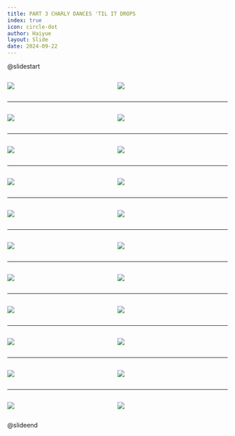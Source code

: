 ```yaml
---
title: PART 3 CHARLY DANCES 'TIL IT DROPS
index: true
icon: circle-dot
author: Haiyue
layout: Slide
date: 2024-09-22
---
```

 
@slidestart

<div style="display:flex">
<div style="flex:1">

![](https://raw.githubusercontent.com/yclord/reading/refs/heads/master/english/Level-R/PART%203%20CHARLY%20DANCES%20'TIL%20IT%20DROPS/001.webp)
</div>
<div style="flex:1">

![](https://raw.githubusercontent.com/yclord/reading/refs/heads/master/english/Level-R/PART%203%20CHARLY%20DANCES%20'TIL%20IT%20DROPS/002.webp)
</div>
</div>

---

<div style="display:flex">
<div style="flex:1">

![](https://raw.githubusercontent.com/yclord/reading/refs/heads/master/english/Level-R/PART%203%20CHARLY%20DANCES%20'TIL%20IT%20DROPS/003.webp)
</div>
<div style="flex:1">

![](https://raw.githubusercontent.com/yclord/reading/refs/heads/master/english/Level-R/PART%203%20CHARLY%20DANCES%20'TIL%20IT%20DROPS/004.webp)
</div>
</div>

---

<div style="display:flex">
<div style="flex:1">

![](https://raw.githubusercontent.com/yclord/reading/refs/heads/master/english/Level-R/PART%203%20CHARLY%20DANCES%20'TIL%20IT%20DROPS/005.webp)
</div>
<div style="flex:1">

![](https://raw.githubusercontent.com/yclord/reading/refs/heads/master/english/Level-R/PART%203%20CHARLY%20DANCES%20'TIL%20IT%20DROPS/006.webp)
</div>
</div>

---

<div style="display:flex">
<div style="flex:1">

![](https://raw.githubusercontent.com/yclord/reading/refs/heads/master/english/Level-R/PART%203%20CHARLY%20DANCES%20'TIL%20IT%20DROPS/007.webp)
</div>
<div style="flex:1">

![](https://raw.githubusercontent.com/yclord/reading/refs/heads/master/english/Level-R/PART%203%20CHARLY%20DANCES%20'TIL%20IT%20DROPS/008.webp)
</div>
</div>

---

<div style="display:flex">
<div style="flex:1">

![](https://raw.githubusercontent.com/yclord/reading/refs/heads/master/english/Level-R/PART%203%20CHARLY%20DANCES%20'TIL%20IT%20DROPS/009.webp)
</div>
<div style="flex:1">

![](https://raw.githubusercontent.com/yclord/reading/refs/heads/master/english/Level-R/PART%203%20CHARLY%20DANCES%20'TIL%20IT%20DROPS/010.webp)
</div>
</div>

---

<div style="display:flex">
<div style="flex:1">

![](https://raw.githubusercontent.com/yclord/reading/refs/heads/master/english/Level-R/PART%203%20CHARLY%20DANCES%20'TIL%20IT%20DROPS/011.webp)
</div>
<div style="flex:1">

![](https://raw.githubusercontent.com/yclord/reading/refs/heads/master/english/Level-R/PART%203%20CHARLY%20DANCES%20'TIL%20IT%20DROPS/012.webp)
</div>
</div>

---

<div style="display:flex">
<div style="flex:1">

![](https://raw.githubusercontent.com/yclord/reading/refs/heads/master/english/Level-R/PART%203%20CHARLY%20DANCES%20'TIL%20IT%20DROPS/013.webp)
</div>
<div style="flex:1">

![](https://raw.githubusercontent.com/yclord/reading/refs/heads/master/english/Level-R/PART%203%20CHARLY%20DANCES%20'TIL%20IT%20DROPS/014.webp)
</div>
</div>

---

<div style="display:flex">
<div style="flex:1">

![](https://raw.githubusercontent.com/yclord/reading/refs/heads/master/english/Level-R/PART%203%20CHARLY%20DANCES%20'TIL%20IT%20DROPS/015.webp)
</div>
<div style="flex:1">

![](https://raw.githubusercontent.com/yclord/reading/refs/heads/master/english/Level-R/PART%203%20CHARLY%20DANCES%20'TIL%20IT%20DROPS/016.webp)
</div>
</div>

---

<div style="display:flex">
<div style="flex:1">

![](https://raw.githubusercontent.com/yclord/reading/refs/heads/master/english/Level-R/PART%203%20CHARLY%20DANCES%20'TIL%20IT%20DROPS/017.webp)
</div>
<div style="flex:1">

![](https://raw.githubusercontent.com/yclord/reading/refs/heads/master/english/Level-R/PART%203%20CHARLY%20DANCES%20'TIL%20IT%20DROPS/018.webp)
</div>
</div>

---

<div style="display:flex">
<div style="flex:1">

![](https://raw.githubusercontent.com/yclord/reading/refs/heads/master/english/Level-R/PART%203%20CHARLY%20DANCES%20'TIL%20IT%20DROPS/019.webp)
</div>
<div style="flex:1">

![](https://raw.githubusercontent.com/yclord/reading/refs/heads/master/english/Level-R/PART%203%20CHARLY%20DANCES%20'TIL%20IT%20DROPS/020.webp)
</div>
</div>

---

<div style="display:flex">
<div style="flex:1">

![](https://raw.githubusercontent.com/yclord/reading/refs/heads/master/english/Level-R/PART%203%20CHARLY%20DANCES%20'TIL%20IT%20DROPS/021.webp)
</div>
<div style="flex:1">

![](https://raw.githubusercontent.com/yclord/reading/refs/heads/master/english/Level-R/PART%203%20CHARLY%20DANCES%20'TIL%20IT%20DROPS/022.webp)
</div>
</div>

@slideend